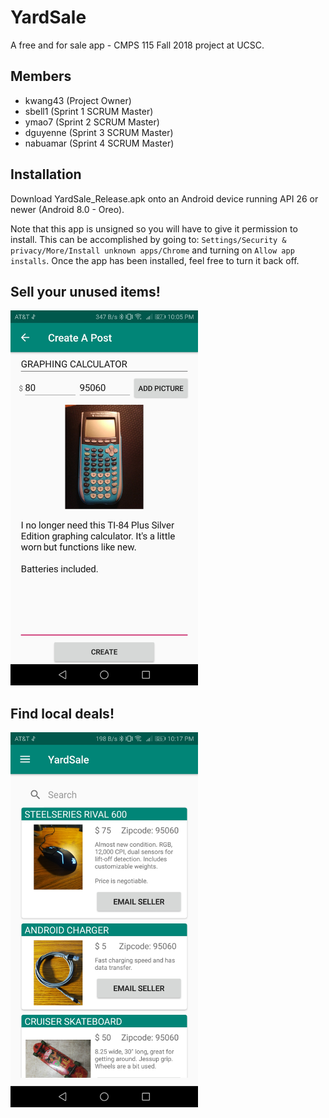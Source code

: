 # YardSale
A free and for sale app - CMPS 115 Fall 2018 project at UCSC.

## Members
* kwang43 (Project Owner)  
* sbell1 (Sprint 1 SCRUM Master)  
* ymao7 (Sprint 2 SCRUM Master)  
* dguyenne (Sprint 3 SCRUM Master)  
* nabuamar (Sprint 4 SCRUM Master)  

## Installation
Download YardSale_Release.apk onto an Android device running API 26 or newer (Android 8.0 - Oreo).

Note that this app is unsigned so you will have to give it permission to install. This can be accomplished by going to: 
`Settings/Security & privacy/More/Install unknown apps/Chrome` and turning on `Allow app installs`. Once the app has been installed, feel free to turn it back off.

## Sell your unused items!
<img src="Documents/YardSale_CreatePost_Screenshot.png" height="600" width="300"/>

## Find local deals!
<img src="Documents/YardSale_Search_Screenshot.PNG" height="600" width="300"/>
